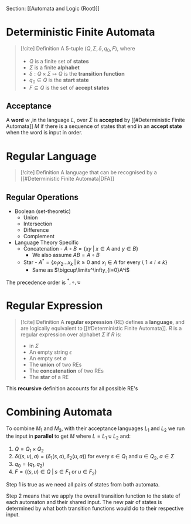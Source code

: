 Section: [[Automata and Logic (Root)]]
# Deterministic Finite Automata

>[!cite] Definition
>A 5-tuple ($Q,\Sigma,\delta,q_0,F$), where
>- $Q$ is a finite set of **states**
>- $\Sigma$ is a finite **alphabet**
>- $\delta:Q\times\Sigma\mapsto Q$ is the **transition function**
>- $q_0\in Q$ is the **start state**
>- $F\subseteq Q$ is the set of **accept states**

## Acceptance

A **word** $w$ ,in the language $L$, over $\Sigma$ is **accepted** by [[#Deterministic Finite Automata]] $M$ if there is a sequence of states that end in an **accept state** when the word is input in order.
# Regular Language

>[!cite] Definition
>A language that can be recognised by a [[#Deterministic Finite Automata|DFA]]
## Regular Operations

- Boolean (set-theoretic)
	- Union
	- Intersection
	- Difference
	- Complement
- Language Theory Specific
	- Concatenation - $A\circ B=\{xy\;|\;x\in A\text{ and }y\in B\}$
		- We also assume $AB=A\circ B$ 
	- Star - $A^*=\{x_1x_2\dots x_k\;|\;k\geq0\text{ and }x_i\in A\text{ for every }i,1\leq i\leq k\}$
		- Same as $\bigcup\limits^\infty_{i=0}A^i$

The precedence order is $^*,\circ,\cup$
# Regular Expression

>[!cite] Definition
>A **regular expression** (RE) defines a **language**, and are logically equivalent to [[#Deterministic Finite Automata]]. $R$ is a regular expression over alphabet $\Sigma$ if $R$ is:
>- in $\Sigma$
>- An empty string $\epsilon$
>- An empty set $\emptyset$ 
>- The **union** of two REs
>- The **concatenation** of two REs
>- The **star** of a RE

This **recursive** definition accounts for all possible RE's
# Combining Automata

To combine $M_1$ and $M_2$, with their acceptance languages $L_1$ and $L_2$ we run the input in **parallel** to get $M$ where $L=L_1\cup L_2$ and:

1. $Q=Q_1\times Q_2$
2. $\delta((s,u),a)=(\delta_1(s,a),\delta_2(u,a))$ for every $s\in Q_1$ and $u\in Q_2$, $a\in\Sigma$
3. $q_0 = (q_1,q_2)$
4. $F=\{(s,u)\in Q\;|\; s\in F_1\text{ or }u\in F_2\}$

Step 1 is true as we need all pairs of states from both automata.

Step 2 means that we apply the overall transition function to the state of each automaton and their shared input. The new pair of states is determined by what both transition functions would do to their respective input.
